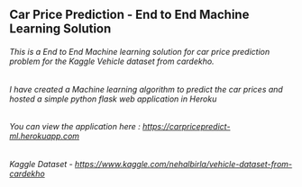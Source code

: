 ## Car Price Prediction - End to End Machine Learning Solution

###### This is a End to End Machine learning solution for car price prediction problem for the Kaggle Vehicle dataset from cardekho.

###### I have created a Machine learning algorithm to predict the car prices and hosted a simple python flask web application in Heroku

###### You can view the application here  : https://carpricepredict-ml.herokuapp.com

###### Kaggle Dataset - https://www.kaggle.com/nehalbirla/vehicle-dataset-from-cardekho
